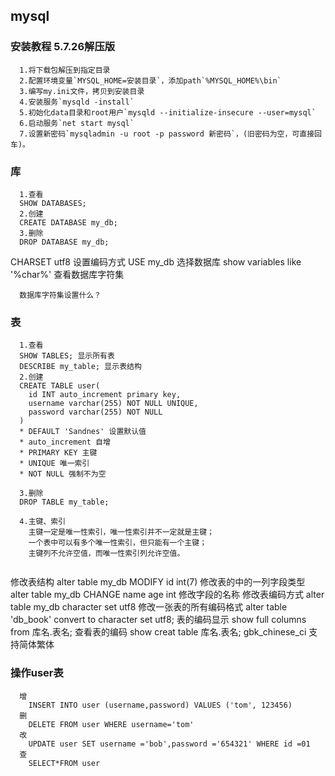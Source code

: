 ## mysql

### 安装教程 5.7.26解压版
```
  1.将下载包解压到指定目录
  2.配置环境变量`MYSQL_HOME=安装目录`，添加path`%MYSQL_HOME%\bin`
  3.编写my.ini文件，拷贝到安装目录
  4.安装服务`mysqld -install`
  5.初始化data目录和root用户`mysqld --initialize-insecure --user=mysql`
  6.启动服务`net start mysql`
  7.设置新密码`mysqladmin -u root -p password 新密码`，(旧密码为空，可直接回车)。
```

### 库
```
  1.查看
  SHOW DATABASES;
  2.创建
  CREATE DATABASE my_db;
  3.删除
  DROP DATABASE my_db;
```
CHARSET utf8 设置编码方式
USE my_db 选择数据库
show variables like '%char%' 查看数据库字符集

```
  数据库字符集设置什么？

```
### 表
```
  1.查看
  SHOW TABLES; 显示所有表
  DESCRIBE my_table; 显示表结构
  2.创建
  CREATE TABLE user(
    id INT auto_increment primary key,
    username varchar(255) NOT NULL UNIQUE,
    password varchar(255) NOT NULL
  )
  * DEFAULT 'Sandnes' 设置默认值
  * auto_increment 自增
  * PRIMARY KEY 主键
  * UNIQUE 唯一索引
  * NOT NULL 强制不为空
  
  3.删除
  DROP TABLE my_table;

  4.主键、索引
    主键一定是唯一性索引，唯一性索引并不一定就是主键；
    一个表中可以有多个唯一性索引，但只能有一个主键；
    主键列不允许空值，而唯一性索引列允许空值。
    
```
修改表结构
alter table my_db MODIFY id int(7) 修改表的中的一列字段类型
alter table my_db CHANGE name age int 修改字段的名称
修改表编码方式
alter table my_db character set utf8
修改一张表的所有编码格式
alter table 'db_book' convert to character set utf8;
表的编码显示
show full columns from 库名.表名;
查看表的编码
show creat table 库名.表名;
gbk_chinese_ci 支持简体繁体

### 操作user表
```
  增
    INSERT INTO user (username,password) VALUES ('tom', 123456)
  删
    DELETE FROM user WHERE username='tom'
  改
    UPDATE user SET username ='bob',password ='654321' WHERE id =01
  查
    SELECT*FROM user
```